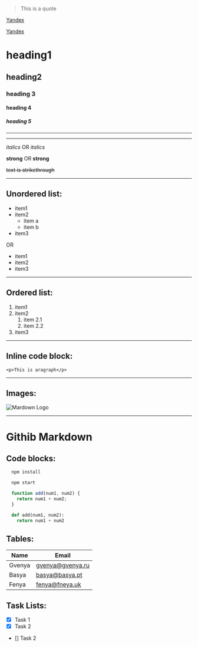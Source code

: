 <!--using auto-open markdown preview plugin-->

> This is a quote

[Yandex](https://yandex.ru)

[Yandex](https://yandex.ru "Yandex")
<!--changes hovering title content-->

# heading1
## heading2
### heading 3
#### heading 4
##### heading 5
---
___
_italics_
OR
*italics*

**strong**
OR 
__strong__

~~text is strikethrough~~

---
## **Unordered list:**
- item1
- item2
  - item a
  - item b
- item3

OR
* item1
* item2
* item3
---
## **Ordered list:**
1. item1
1. item2
    1. item 2.1
    1. item 2.2
1. item3
---
## **Inline code block:**

`<p>This is aragraph</p>`

---
## __Images:__
![Mardown Logo](https://markdown-here.com/img/icon256.png)

---
# Githib Markdown

## Code blocks:
```bash
  npm install

  npm start
```

```javascript
  function add(num1, num2) {
    return num1 + num2;
  }
```
```python
  def add(num1, num2):
    return num1 + num2
```
## Tables:

| Name    | Email         |
| ------- | ------------- |
| Gvenya  | gvenya@gvenya.ru |
| Basya | basya@basya.pt |
| Fenya | fenya@fneya.uk |

## Task Lists:

* [x] Task 1
* [x] Task 2
* [] Task 2
